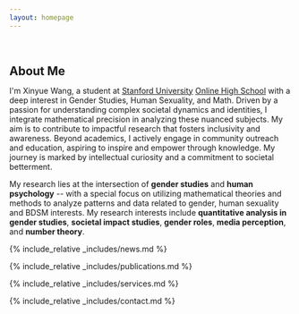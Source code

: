 ```yaml
---
layout: homepage
---
```


<h1 id="about-me"></h1>

<h2 style="margin: 60px 0px 10px;">About Me</h2>

I'm Xinyue Wang, a student at [Stanford University](https://www.stanford.edu/) [Online High School](https://ohs.stanford.edu/) with a deep interest in Gender Studies, Human Sexuality, and Math. Driven by a passion for understanding complex societal dynamics and identities, I integrate mathematical precision in analyzing these nuanced subjects. My aim is to contribute to impactful research that fosters inclusivity and awareness. Beyond academics, I actively engage in community outreach and education, aspiring to inspire and empower through knowledge. My journey is marked by intellectual curiosity and a commitment to societal betterment.

My research lies at the intersection of **gender studies** and **human psychology** -- with a special focus on utilizing mathematical theories and methods to analyze patterns and data related to gender, human sexuality and BDSM interests. My research interests include **quantitative analysis in gender studies**, **societal impact studies**, **gender roles**, **media perception**, and **number theory**.

<strong style="color:#e74d3c; font-weight:600; display: none;">
    I am currently on the 2023-2024 academic job market, looking for faculty positions in CS, CSE, ECE, IEOR, etc., related to Artificial Intelligence, Computer Vision, and Machine Learning. Please feel free to contact me if you are interested. I am also happy to give talks on my research in related seminars.
</strong>


{% include_relative _includes/news.md %}

{% include_relative _includes/publications.md %}

{% include_relative _includes/services.md %}

{% include_relative _includes/contact.md %}

